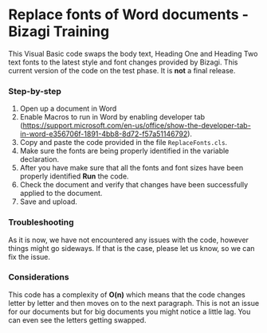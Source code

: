 # Replace fonts of Word documents - Bizagi Training

This Visual Basic code swaps the body text, Heading One and Heading Two text fonts to the latest style and font changes provided by Bizagi.
This current version of the code on the test phase. It is **not** a final release.



### Step-by-step
1. Open up a document in Word
2. Enable Macros to run in Word by enabling developer tab (https://support.microsoft.com/en-us/office/show-the-developer-tab-in-word-e356706f-1891-4bb8-8d72-f57a51146792).
3. Copy and paste the code provided in the file  `ReplaceFonts.cls`.
4. Make sure the fonts are being properly identified in the variable declaration.
5. After you have make sure that all the fonts and font sizes have been properly identified **Run** the code.
6. Check the document and verify that changes have been successfully applied to the document.
7. Save and upload.

### Troubleshooting
As it is now, we have not encountered any issues with the code, however things might go sideways. If that is the case, please let us know, so we can fix the issue.

### Considerations
This code has a complexity of **O(n)** which means that the code changes letter by letter and then moves on to the next paragraph. This is not an issue for our documents but for big documents you might notice a little lag. You can even see the letters getting swapped.





